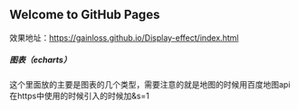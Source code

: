 ## Welcome to GitHub Pages
效果地址：https://gainloss.github.io/Display-effect/index.html
##### 图表（echarts）
这个里面放的主要是图表的几个类型，需要注意的就是地图的时候用百度地图api在https中使用的时候引入的时候加&s=1

